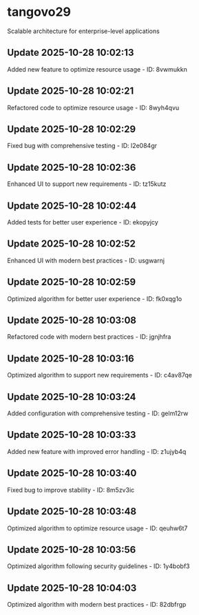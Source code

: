 # tangovo29
Scalable architecture for enterprise-level applications

## Update 2025-10-28 10:02:13
Added new feature to optimize resource usage - ID: 8vwmukkn


## Update 2025-10-28 10:02:21
Refactored code to optimize resource usage - ID: 8wyh4qvu


## Update 2025-10-28 10:02:29
Fixed bug with comprehensive testing - ID: l2e084gr


## Update 2025-10-28 10:02:36
Enhanced UI to support new requirements - ID: tz15kutz


## Update 2025-10-28 10:02:44
Added tests for better user experience - ID: ekopyjcy


## Update 2025-10-28 10:02:52
Enhanced UI with modern best practices - ID: usgwarnj


## Update 2025-10-28 10:02:59
Optimized algorithm for better user experience - ID: fk0xqg1o


## Update 2025-10-28 10:03:08
Refactored code with modern best practices - ID: jgnjhfra


## Update 2025-10-28 10:03:16
Optimized algorithm to support new requirements - ID: c4av87qe


## Update 2025-10-28 10:03:24
Added configuration with comprehensive testing - ID: gelm12rw


## Update 2025-10-28 10:03:33
Added new feature with improved error handling - ID: z1ujyb4q


## Update 2025-10-28 10:03:40
Fixed bug to improve stability - ID: 8m5zv3ic


## Update 2025-10-28 10:03:48
Optimized algorithm to optimize resource usage - ID: qeuhw6t7


## Update 2025-10-28 10:03:56
Optimized algorithm following security guidelines - ID: 1y4bobf3


## Update 2025-10-28 10:04:03
Optimized algorithm with modern best practices - ID: 82dbfrgp

